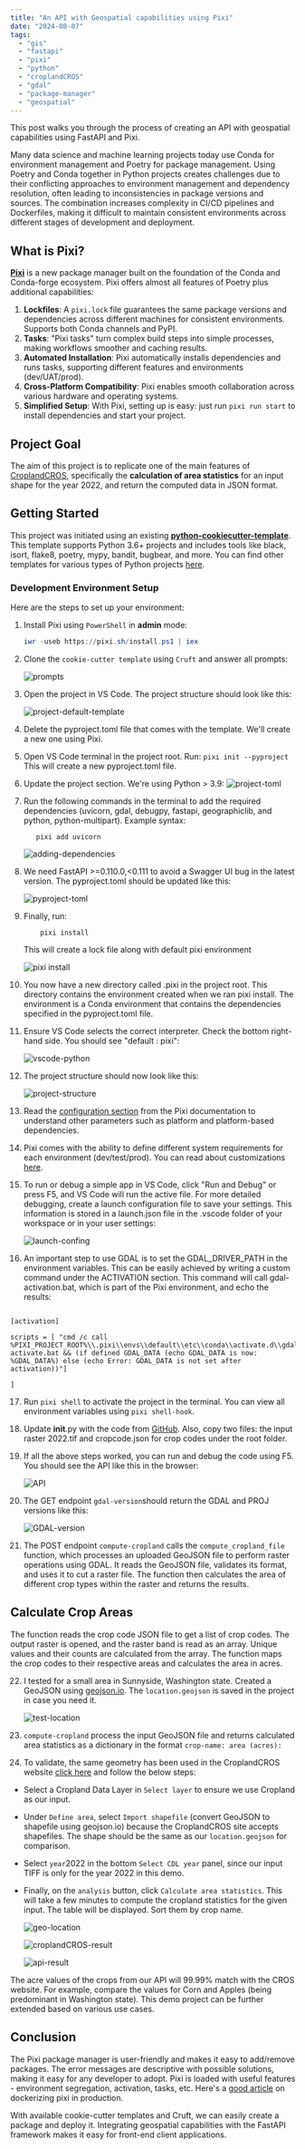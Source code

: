 ```yaml
---
title: "An API with Geospatial capabilities using Pixi"
date: "2024-08-07" 
tags:
  - "gis"
  - "fastapi"
  - "pixi"
  - "python"
  - "croplandCROS"
  - "gdal"
  - "package-manager"
  - "geospatial"
---
```


This post walks you through the process of creating an API with geospatial capabilities using FastAPI and Pixi.

Many data science and machine learning projects today use Conda for environment management and Poetry for package management. Using Poetry and Conda together in Python projects creates challenges due to their conflicting approaches to environment management and dependency resolution, often leading to inconsistencies in package versions and sources. The combination increases complexity in CI/CD pipelines and Dockerfiles, making it difficult to maintain consistent environments across different stages of development and deployment. 


## What is Pixi?

**[Pixi](https://prefix.dev/)** is a new package manager built on the foundation of the Conda and Conda-forge ecosystem. Pixi offers almost all features of Poetry plus additional capabilities:

1. **Lockfiles**: A `pixi.lock` file guarantees the same package versions and dependencies across different machines for consistent environments. Supports both Conda channels and PyPI.
2. **Tasks**: "Pixi tasks" turn complex build steps into simple processes, making workflows smoother and caching results.
3. **Automated Installation**: Pixi automatically installs dependencies and runs tasks, supporting different features and environments (dev/UAT/prod).
4. **Cross-Platform Compatibility**: Pixi enables smooth collaboration across various hardware and operating systems.
5. **Simplified Setup**: With Pixi, setting up is easy: just run `pixi run start` to install dependencies and start your project.

## Project Goal

The aim of this project is to replicate one of the main features of [CroplandCROS](https://croplandcros.scinet.usda.gov/), specifically the **calculation of area statistics** for an input shape for the year 2022, and return the computed data in JSON format.

## Getting Started

This project was initiated using an existing **[python-cookiecutter-template](https://github.com/timothycrosley/cookiecutter-python/)**. This template supports Python 3.6+ projects and includes tools like black, isort, flake8, poetry, mypy, bandit, bugbear, and more. You can find other templates for various types of Python projects [here](https://github.com/search?q=cookiecutter&type=Repositories).

### Development Environment Setup

Here are the steps to set up your environment:

1. Install Pixi using `PowerShell` in **admin** mode:
   ```powershell
   iwr -useb https://pixi.sh/install.ps1 | iex
2. Clone the `cookie-cutter template` using `Cruft` and answer all prompts:

    ![prompts](../images/cruft%20prompts.png)

3. Open the project in VS Code. The project structure should look like this:

    ![project-default-template](../images/proj-structure-template.png)

4. Delete the pyproject.toml file that comes with the template. We'll create a new one using Pixi.
5. Open VS Code terminal in the project root. Run:
`pixi init --pyproject`
This will create a new pyproject.toml file.
6. Update the project section. We're using Python > 3.9:
![project-toml](../images/project-toml.png)
7. Run the following commands in the terminal to add the required dependencies (uvicorn, gdal, debugpy, fastapi, geographiclib, and python, python-multipart). Example syntax:

     ```shell script
        pixi add uvicorn
    ```

     ![adding-dependencies](../images/add%20dependencies.png)
8. We need FastAPI >=0.110.0,<0.111 to avoid a Swagger UI bug in the latest version. The pyproject.toml should be updated like this:

    ![pyproject-toml](../images/pyproject-toml-new.png)
9. Finally, run:
    ``` shell script
        pixi install 
    ```
    This will create a lock file along with default pixi environment

    ![pixi install](../images/pixi-install.png)

10. You now have a new directory called .pixi in the project root. This directory contains the environment created when we ran pixi install. The environment is a Conda environment that contains the dependencies specified in the pyproject.toml file.

11. Ensure VS Code selects the correct interpreter. Check the bottom right-hand side. You should see "default : pixi":

    ![vscode-python](../images/vscode-chose-pixi.png)

12. The project structure should now look like this:

    ![project-structure](../images/project-structure.png)

13. Read the [configuration section](https://pixi.sh/latest/features/multi_platform_configuration/) from the Pixi documentation to understand other parameters such as platform and platform-based dependencies.

14. Pixi comes with the ability to define different system requirements for each environment (dev/test/prod). You can read about customizations [here](https://pixi.sh/latest/features/multi_environment/#feature-environment-set-definitions).

15. To run or debug a simple app in VS Code, click "Run and Debug" or press F5, and VS Code will run the active file. For more detailed debugging, create a launch configuration file to save your settings. This information is stored in a launch.json file in the .vscode folder of your workspace or in your user settings:
    
    ![launch-confing](../images/launch.json.png)

16. An important step to use GDAL is to set the GDAL_DRIVER_PATH in the environment variables. This can be easily achieved by writing a custom command under the ACTIVATION section. This command will call gdal-activation.bat, which is part of the Pixi environment, and echo the results:

```shell script

[activation]

scripts = [ "cmd /c call %PIXI_PROJECT_ROOT%\\.pixi\\envs\\default\\etc\\conda\\activate.d\\gdal-activate.bat && (if defined GDAL_DATA (echo GDAL_DATA is now: %GDAL_DATA%) else (echo Error: GDAL_DATA is not set after activation))"]
   
]

```

17. Run `pixi shell` to activate the project in the terminal. You can view all environment variables using `pixi shell-hook`.

18. Update __init__.py with the code from [GitHub](https://iamlaksh1.github.com). Also, copy two files: the input raster 2022.tif and cropcode.json for crop codes under the root folder.

19. If all the above steps worked, you can run and debug the code using F5. You should see the API like this in the browser:

    ![API](../images/API.png)

20. The GET endpoint `gdal-version`should return the GDAL and PROJ versions like this:

    ![GDAL-version](../images/gdal-version.png)

21. The POST endpoint `compute-cropland` calls the `compute_cropland_file` function, which processes an uploaded GeoJSON file to perform raster operations using GDAL. It reads the GeoJSON file, validates its format, and uses it to cut a raster file. The function then calculates the area of different crop types within the raster and returns the results.

## Calculate Crop Areas

The function reads the crop code JSON file to get a list of crop codes. The output raster is opened, and the raster band is read as an array. Unique values and their counts are calculated from the array. The function maps the crop codes to their respective areas and calculates the area in acres.

22. I tested for a small area in Sunnyside, Washington state. Created a GeoJSON using [geojson.io](https://geojson.io/#map=2/0/20). The `location.geojson` is saved in the project in case you need it.

    ![test-location](../images/sunnyside-washinton.png)
    
23. `compute-cropland` process the input GeoJSON file and returns calculated area statistics as a dictionary in the format `crop-name: area (acres):`

24. To validate, the same geometry has been used in the CroplandCROS website [click here](https://croplandcros.scinet.usda.gov/) and follow the below steps:

- Select a Cropland Data Layer in `Select layer` to ensure we use Cropland as our input.
- Under `Define area`, select `Import shapefile` (convert GeoJSON to shapefile using geojson.io) because the CroplandCROS site accepts shapefiles. The shape should be the same as our `location.geojson` for comparison.
- Select `year`2022 in the bottom `Select CDL year` panel, since our input TIFF is only for the year 2022 in this demo.
- Finally, on the `analysis` button, click `Calculate area statistics`. This will take a few minutes to compute the cropland statistics for the given input. The table will be displayed. Sort them by crop name.


    ![geo-location](../images/croplandcros-sunnyside-2022.png)


    ![croplandCROS-result](../images/croplandcros-result.png)


    ![api-result](../images/result-from-API.png)


The acre values of the crops from our API will 99.99% match with the CROS website. For example, compare the values for Corn and Apples (being predominant in Washington state).
This demo project can be further extended based on various use cases.

## Conclusion


The Pixi package manager is user-friendly and makes it easy to add/remove packages. The error messages are descriptive with possible solutions, making it easy for any developer to adopt.
Pixi is loaded with useful features - environment segregation, activation, tasks, etc.
Here's a [good article](https://tech.quantco.com/blog/pixi-production) on dockerizing pixi in production.

With available cookie-cutter templates and Cruft, we can easily create a package and deploy it. Integrating geospatial capabilities with the FastAPI framework makes it easy for front-end client applications.

